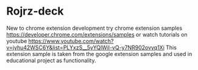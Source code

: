 # Rojrz-deck

New to chrome extension development try chrome extension samples https://developer.chrome.com/extensions/samples
or watch tutorials on youtube https://www.youtube.com/watch?v=jyhu42WSC6Y&list=PLYxzS__5yYQlWil-vQ-y7NR902ovyq1Xi
This extension sample is taken from the google extension samples and used in educational project as functionality.
